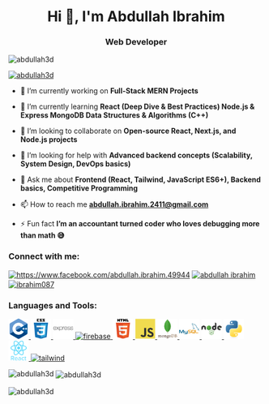 <h1 align="center">Hi 👋, I'm Abdullah Ibrahim</h1>
<h3 align="center">Web Developer</h3>

<p align="left"> <img src="https://komarev.com/ghpvc/?username=abdullah3d&label=Profile%20views&color=0e75b6&style=flat" alt="abdullah3d" /> </p>

<p align="left"> <a href="https://github.com/ryo-ma/github-profile-trophy"><img src="https://github-profile-trophy.vercel.app/?username=abdullah3d" alt="abdullah3d" /></a> </p>

- 🔭 I’m currently working on **Full-Stack MERN Projects**

- 🌱 I’m currently learning **React (Deep Dive & Best Practices) Node.js & Express MongoDB Data Structures & Algorithms (C++)**

- 👯 I’m looking to collaborate on **Open-source React, Next.js, and Node.js projects**

- 🤝 I’m looking for help with **Advanced backend concepts (Scalability, System Design, DevOps basics)**

- 💬 Ask me about **Frontend (React, Tailwind, JavaScript ES6+), Backend basics, Competitive Programming**

- 📫 How to reach me **abdullah.ibrahim.2411@gmail.com**

- ⚡ Fun fact **I’m an accountant turned coder who loves debugging more than math 😅**

<h3 align="left">Connect with me:</h3>
<p align="left">
<a href="https://linkedin.com/in/https://www.facebook.com/abdullah.ibrahim.49944" target="blank"><img align="center" src="https://raw.githubusercontent.com/rahuldkjain/github-profile-readme-generator/master/src/images/icons/Social/linked-in-alt.svg" alt="https://www.facebook.com/abdullah.ibrahim.49944" height="30" width="40" /></a>
<a href="https://fb.com/abdullah ibrahim" target="blank"><img align="center" src="https://raw.githubusercontent.com/rahuldkjain/github-profile-readme-generator/master/src/images/icons/Social/facebook.svg" alt="abdullah ibrahim" height="30" width="40" /></a>
<a href="https://codeforces.com/profile/ibrahim087" target="blank"><img align="center" src="https://raw.githubusercontent.com/rahuldkjain/github-profile-readme-generator/master/src/images/icons/Social/codeforces.svg" alt="ibrahim087" height="30" width="40" /></a>
</p>

<h3 align="left">Languages and Tools:</h3>
<p align="left"> <a href="https://www.w3schools.com/cpp/" target="_blank" rel="noreferrer"> <img src="https://raw.githubusercontent.com/devicons/devicon/master/icons/cplusplus/cplusplus-original.svg" alt="cplusplus" width="40" height="40"/> </a> <a href="https://www.w3schools.com/css/" target="_blank" rel="noreferrer"> <img src="https://raw.githubusercontent.com/devicons/devicon/master/icons/css3/css3-original-wordmark.svg" alt="css3" width="40" height="40"/> </a> <a href="https://expressjs.com" target="_blank" rel="noreferrer"> <img src="https://raw.githubusercontent.com/devicons/devicon/master/icons/express/express-original-wordmark.svg" alt="express" width="40" height="40"/> </a> <a href="https://firebase.google.com/" target="_blank" rel="noreferrer"> <img src="https://www.vectorlogo.zone/logos/firebase/firebase-icon.svg" alt="firebase" width="40" height="40"/> </a> <a href="https://www.w3.org/html/" target="_blank" rel="noreferrer"> <img src="https://raw.githubusercontent.com/devicons/devicon/master/icons/html5/html5-original-wordmark.svg" alt="html5" width="40" height="40"/> </a> <a href="https://developer.mozilla.org/en-US/docs/Web/JavaScript" target="_blank" rel="noreferrer"> <img src="https://raw.githubusercontent.com/devicons/devicon/master/icons/javascript/javascript-original.svg" alt="javascript" width="40" height="40"/> </a> <a href="https://www.mongodb.com/" target="_blank" rel="noreferrer"> <img src="https://raw.githubusercontent.com/devicons/devicon/master/icons/mongodb/mongodb-original-wordmark.svg" alt="mongodb" width="40" height="40"/> </a> <a href="https://www.mysql.com/" target="_blank" rel="noreferrer"> <img src="https://raw.githubusercontent.com/devicons/devicon/master/icons/mysql/mysql-original-wordmark.svg" alt="mysql" width="40" height="40"/> </a> <a href="https://nodejs.org" target="_blank" rel="noreferrer"> <img src="https://raw.githubusercontent.com/devicons/devicon/master/icons/nodejs/nodejs-original-wordmark.svg" alt="nodejs" width="40" height="40"/> </a> <a href="https://www.python.org" target="_blank" rel="noreferrer"> <img src="https://raw.githubusercontent.com/devicons/devicon/master/icons/python/python-original.svg" alt="python" width="40" height="40"/> </a> <a href="https://reactjs.org/" target="_blank" rel="noreferrer"> <img src="https://raw.githubusercontent.com/devicons/devicon/master/icons/react/react-original-wordmark.svg" alt="react" width="40" height="40"/> </a> <a href="https://tailwindcss.com/" target="_blank" rel="noreferrer"> <img src="https://www.vectorlogo.zone/logos/tailwindcss/tailwindcss-icon.svg" alt="tailwind" width="40" height="40"/> </a> </p>

<p><img align="left" src="https://github-readme-stats.vercel.app/api/top-langs?username=abdullah3d&show_icons=true&locale=en&layout=compact" alt="abdullah3d" /></p>

<p>&nbsp;<img align="center" src="https://github-readme-stats.vercel.app/api?username=abdullah3d&show_icons=true&locale=en" alt="abdullah3d" /></p>

<p><img align="center" src="https://github-readme-streak-stats.herokuapp.com/?user=abdullah3d&" alt="abdullah3d" /></p>
